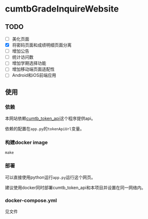 # cumtbGradeInquireWebsite

## TODO

- [ ] 美化页面
- [x] 将密码页面和成绩明细页面分离
- [ ] 增加公告
- [ ] 统计访问数
- [ ] 增加学期选择功能
- [ ] 增加移动端页面适配性
- [ ] Android和iOS前端应用

## 使用

### 依赖

本网站依赖[cumtb_token_api](https://github.com/lyy1119/cumtb_token_api)这个程序提供api。   

依赖的配置在`app.py`的`tokenApiUrl`变量。  

### 构建docker image

```shell
make
```

### 部署

可以直接使用python运行`app.py`运行这个网页。  

建议使用docker同时部署cumtb_token_api和本项目并设置在同一网络内。  

### docker-compose.yml

见文件